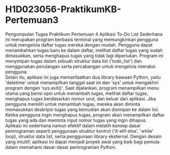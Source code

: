 # H1D023056-PraktikumKB-Pertemuan3
Pengumpulan Tugas Praktikum Pertemuan 4
Aplikasi To-Do List Sederhana ini merupakan program berbasis terminal yang memungkinkan pengguna untuk mengelola daftar tugas mereka dengan mudah. Pengguna dapat menambahkan tugas baru ke dalam daftar, melihat daftar tugas yang sudah dimasukkan, serta menghapus tugas yang tidak lagi diperlukan. Program ini menyimpan tugas dalam sebuah struktur data list ('todo_list') dan menggunakan perulangan serta percabangan untuk mengelola interaksi pengguna.  
Selain itu, aplikasi ini juga memanfaatkan dua library bawaan Python, yaitu 'datetime' untuk menampilkan tanggal saat ini dan 'sys' untuk mengakhiri program dengan 'sys.exit()'. Saat dijalankan, program menampilkan menu utama yang berisi opsi untuk menambah tugas, melihat daftar tugas, menghapus tugas berdasarkan nomor urut, dan keluar dari aplikasi. Jika pengguna memilih untuk menambah tugas, mereka akan diminta memasukkan deskripsi tugas yang kemudian akan disimpan ke dalam list. Ketika pengguna ingin menghapus tugas, program akan menampilkan daftar tugas yang ada dan meminta input nomor tugas yang ingin dihapus.  
Aplikasi ini sederhana namun efektif dalam melatih konsep dasar pemrograman seperti penggunaan struktur kontrol ('if-elif-else', 'while' loop), struktur data list, serta penggunaan library eksternal. Dengan desain yang intuitif, aplikasi ini dapat menjadi proyek awal yang baik bagi pemula dalam memahami dasar-dasar pemrograman Python. 
